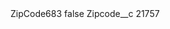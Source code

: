 <?xml version="1.0" encoding="UTF-8"?>
<CustomMetadata xmlns="http://soap.sforce.com/2006/04/metadata" xmlns:xsi="http://www.w3.org/2001/XMLSchema-instance" xmlns:xsd="http://www.w3.org/2001/XMLSchema">
    <label>ZipCode683</label>
    <protected>false</protected>
    <values>
        <field>Zipcode__c</field>
        <value xsi:type="xsd:string">21757</value>
    </values>
</CustomMetadata>
